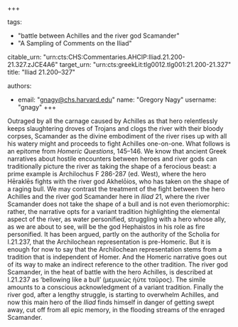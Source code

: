 +++

tags:
- "battle between Achilles and the river god Scamander"
- "A Sampling of Comments on the Iliad"

citable_urn: "urn:cts:CHS:Commentaries.AHCIP:Iliad.21.200-21.327.zJCE4A6"
target_urn: "urn:cts:greekLit:tlg0012.tlg001:21.200-21.327"
title: "Iliad 21.200–327"

authors:
- email: "gnagy@chs.harvard.edu"
  name: "Gregory Nagy"
  username: "gnagy"
+++

<p>Outraged by all the carnage caused by Achilles as that hero relentlessly keeps slaughtering droves of Trojans and clogs the river with their bloody corpses, Scamander as the divine embodiment of the river rises up with all his watery might and proceeds to fight Achilles one-on-one. What follows is an epitome from <em>Homeric Questions</em>, 145–146. We know that ancient Greek narratives about hostile encounters between heroes and river gods can traditionally picture the river as taking the shape of a ferocious beast: a prime example is Archilochus F 286-287 (ed. West), where the hero Hēraklēs fights with the river god Akhelōios, who has taken on the shape of a raging bull. We may contrast the treatment of the fight between the hero Achilles and the river god Scamander here in <em>Iliad</em> 21, where the river Scamander does not take the shape of a bull and is not even theriomorphic: rather, the narrative opts for a variant tradition highlighting the elemental aspect of the river, as water personified, struggling with a hero whose ally, as we are about to see, will be the god Hephaistos in his role as fire personified. It has been argued, partly on the authority of the Scholia for I.21.237, that the Archilochean representation is pre-Homeric. But it is enough for now to say that the Archilochean representation stems from a tradition that is independent of Homer. And the Homeric narrative goes out of its way to make an indirect reference to the other tradition. The river god Scamander, in the heat of battle with the hero Achilles, is described at I.21.237 as ‘bellowing like a bull’ (μεμυκὼς ἠύτε ταῦρος). The simile amounts to a conscious acknowledgment of a variant tradition. Finally the river god, after a lengthy struggle, is starting to overwhelm Achilles, and now this main hero of the <em>Iliad</em> finds himself in danger of getting swept away, cut off from all epic memory, in the flooding streams of the enraged Scamander.</p>